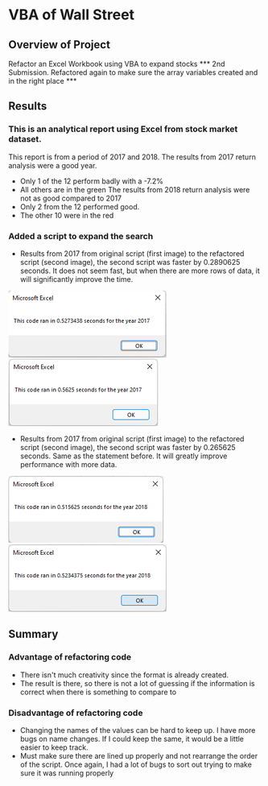# VBA of Wall Street

## Overview of Project

Refactor an Excel Workbook using VBA to expand stocks
*** 2nd Submission. Refactored again to make sure the array variables created and in the right place ***

## Results

### This is an analytical report using Excel from stock market dataset.

This report is from a period of 2017 and 2018.
The results from 2017 return analysis were a good year.
- Only 1 of the 12 perform badly with a -7.2%
- All others are in the green
The results from 2018 return analysis were not as good compared to 2017
- Only 2 from the 12 performed good.
- The other 10 were in the red
### Added a script to expand the search

- Results from 2017 from original script (first image) to the refactored script (second image), the second script was faster by 0.2890625 seconds. It does not seem fast, but when there are more rows of data, it will significantly improve the time.
 
 ![Result from original VBA Script for 2017](/Resources/VBA_Challenge_2017-1.png)
 ![Result from refractor VBA Script for 2017](/Resources/VBA_Challenge_2017-2.png)
	
- Results from 2017 from original script (first image) to the refactored script (second image), the second script was faster by 0.265625 seconds. Same as the statement before. It will greatly improve performance with more data.
 
 ![Result from original VBA Script for 2018](Resources/VBA_Challenge_2018-1.png)
 ![Result from refractor VBA Script for 2018](Resources/VBA_Challenge_2018-2.png)

## Summary
### Advantage of refactoring code
- There isn't much creativity since the format is already created.
- The result is there, so there is not a lot of guessing if the information is correct when there is something to compare to
### Disadvantage of refactoring code
- Changing the names of the values can be hard to keep up. I have more bugs on name changes. If I could keep the same, it would be a little easier to keep track.
- Must make sure there are lined up properly and not rearrange the order of the script. Once again, I had a lot of bugs to sort out trying to make sure it was running properly
